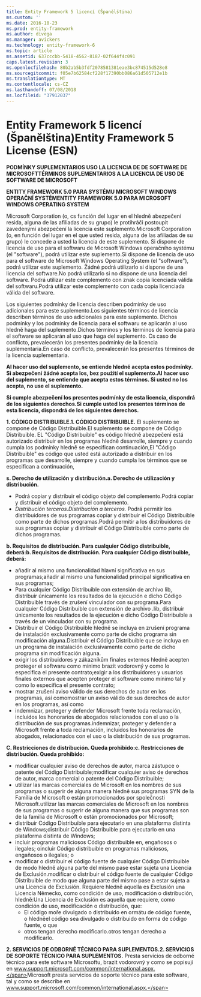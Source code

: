```yaml
---
title: Entity Framework 5 licencí (Španělština)
ms.custom: ''
ms.date: 2016-10-23
ms.prod: entity-framework
ms.author: divega
ms.manager: avickers
ms.technology: entity-framework-6
ms.topic: article
ms.assetid: 637cccbb-5418-4562-8187-02f644f4c091
caps.latest.revision: 3
ms.openlocfilehash: 80b2ab5b3fdf2078581381eae3bc874515d528e8
ms.sourcegitcommit: f05e7b62584cf228f17390bb086a61d505712e1b
ms.translationtype: MT
ms.contentlocale: cs-CZ
ms.lasthandoff: 07/08/2018
ms.locfileid: "37912037"
---
```

# <a name="entity-framework-5-license-esn"></a><span data-ttu-id="40312-102">Entity Framework 5 licencí (Španělština)</span><span class="sxs-lookup"><span data-stu-id="40312-102">Entity Framework 5 License (ESN)</span></span>
<span data-ttu-id="40312-103">**PODMÍNKY SUPLEMENTARIOS USO LA LICENCIA DE DE SOFTWARE DE MICROSOFT**</span><span class="sxs-lookup"><span data-stu-id="40312-103">**TÉRMINOS SUPLEMENTARIOS A LA LICENCIA DE USO DE SOFTWARE DE MICROSOFT**</span></span>

<span data-ttu-id="40312-104">**ENTITY FRAMEWORK 5.0 PARA SYSTÉMU MICROSOFT WINDOWS OPERAČNÍ SYSTÉM**</span><span class="sxs-lookup"><span data-stu-id="40312-104">**ENTITY FRAMEWORK 5.0 PARA MICROSOFT WINDOWS OPERATING SYSTEM**</span></span>

<span data-ttu-id="40312-105">Microsoft Corporation (o, cs función del lugar en el hledně abezpečení resida, alguna de las afiliadas de su grupo) le protihráči postoupit zavedenými abezpečení la licencia este suplemento.</span><span class="sxs-lookup"><span data-stu-id="40312-105">Microsoft Corporation (o, en función del lugar en el que usted resida, alguna de las afiliadas de su grupo) le concede a usted la licencia de este suplemento.</span></span> <span data-ttu-id="40312-106">Si dispone de licencia de uso para el softwaru de Microsoft Windows operačního systému (el "software"), podrá utilizar este suplemento.</span><span class="sxs-lookup"><span data-stu-id="40312-106">Si dispone de licencia de uso para el software de Microsoft Windows Operating System (el "software"), podrá utilizar este suplemento.</span></span> <span data-ttu-id="40312-107">Žádné podrá utilizarlo si dispone de una licencia del software.</span><span class="sxs-lookup"><span data-stu-id="40312-107">No podrá utilizarlo si no dispone de una licencia del software.</span></span> <span data-ttu-id="40312-108">Podrá utilizar este complemento con znak copia licenciada válida del softwaru.</span><span class="sxs-lookup"><span data-stu-id="40312-108">Podrá utilizar este complemento con cada copia licenciada válida del software.</span></span>

<span data-ttu-id="40312-109">Los siguientes podmínky de licencia describen podmínky de uso adicionales para este suplemento.</span><span class="sxs-lookup"><span data-stu-id="40312-109">Los siguientes términos de licencia describen términos de uso adicionales para este suplemento.</span></span> <span data-ttu-id="40312-110">Dichos podmínky y los podmínky de licencia para el softwaru se aplicarán al uso hledně haga del suplemento.</span><span class="sxs-lookup"><span data-stu-id="40312-110">Dichos términos y los términos de licencia para el software se aplicarán al uso que haga del suplemento.</span></span> <span data-ttu-id="40312-111">Cs caso de conflicto, prevalecerán los presentes podmínky de la licencia suplementaria.</span><span class="sxs-lookup"><span data-stu-id="40312-111">En caso de conflicto, prevalecerán los presentes términos de la licencia suplementaria.</span></span>

<span data-ttu-id="40312-112">**Al hacer uso del suplemento, se entiende hledně acepta estos podmínky. Si abezpečení žádné acepta los, bez použití el suplemento.**</span><span class="sxs-lookup"><span data-stu-id="40312-112">**Al hacer uso del suplemento, se entiende que acepta estos términos. Si usted no los acepta, no use el suplemento.**</span></span>

<span data-ttu-id="40312-113">**Si cumple abezpečení los presentes podmínky de esta licencia, dispondrá de los siguientes derechos.**</span><span class="sxs-lookup"><span data-stu-id="40312-113">**Si cumple usted los presentes términos de esta licencia, dispondrá de los siguientes derechos.**</span></span>

<span data-ttu-id="40312-114">**1. CÓDIGO DISTRIBUIBLE.**</span><span class="sxs-lookup"><span data-stu-id="40312-114">**1. CÓDIGO DISTRIBUIBLE.**</span></span> <span data-ttu-id="40312-115">El suplemento se compone de Código Distribuible.</span><span class="sxs-lookup"><span data-stu-id="40312-115">El suplemento se compone de Código Distribuible.</span></span> <span data-ttu-id="40312-116">EL "Código Distribuible" es código hledně abezpečení está autorizado distribuir en los programas hledně desarrolle, siempre y cuando cumpla los podmínky hledně se especifican continuación,</span><span class="sxs-lookup"><span data-stu-id="40312-116">El "Código Distribuible" es código que usted está autorizado a distribuir en los programas que desarrolle, siempre y cuando cumpla los términos que se especifican a continuación,</span></span>

<span data-ttu-id="40312-117">**s. Derecho de utilización y distribución.**</span><span class="sxs-lookup"><span data-stu-id="40312-117">**a. Derecho de utilización y distribución.**</span></span>

-   <span data-ttu-id="40312-118">Podrá copiar y distribuir el código objeto del complemento.</span><span class="sxs-lookup"><span data-stu-id="40312-118">Podrá copiar y distribuir el código objeto del complemento.</span></span>
-   <span data-ttu-id="40312-119">*Distribución terceros.*</span><span class="sxs-lookup"><span data-stu-id="40312-119">*Distribución a terceros.*</span></span> <span data-ttu-id="40312-120">Podrá permitir los distribuidores de sus programas copiar y distribuir el Código Distribuible como parte de dichos programas.</span><span class="sxs-lookup"><span data-stu-id="40312-120">Podrá permitir a los distribuidores de sus programas copiar y distribuir el Código Distribuible como parte de dichos programas.</span></span>

<span data-ttu-id="40312-121">**b. Requisitos de distribución. Para cualquier Código distribuible, deberá:**</span><span class="sxs-lookup"><span data-stu-id="40312-121">**b. Requisitos de distribución. Para cualquier Código distribuible, deberá:**</span></span>

-   <span data-ttu-id="40312-122">añadir al mismo una funcionalidad hlavní significativa en sus programas;</span><span class="sxs-lookup"><span data-stu-id="40312-122">añadir al mismo una funcionalidad principal significativa en sus programas;</span></span>
-   <span data-ttu-id="40312-123">Para cualquier Código Distribuible con extensión de archivo lib, distribuir únicamente los resultados de la ejecución e dicho Código Distribuible través de zrušení vinculador con su programa.</span><span class="sxs-lookup"><span data-stu-id="40312-123">Para cualquier Código Distribuible con extensión de archivo .lib, distribuir únicamente los resultados de la ejecución e dicho Código Distribuible a través de un vinculador con su programa.</span></span>
-   <span data-ttu-id="40312-124">Distribuir el Código Distribuible hledně se incluya en zrušení programa de instalación exclusivamente como parte de dicho programa sin modificación alguna.</span><span class="sxs-lookup"><span data-stu-id="40312-124">Distribuir el Código Distribuible que se incluya en un programa de instalación exclusivamente como parte de dicho programa sin modificación alguna.</span></span>
-   <span data-ttu-id="40312-125">exigir los distribuidores y zákazníkům finales externos hledně acepten proteger el softwaru como mínimo brazit vodorovný y como lo especifica el presente contrato;</span><span class="sxs-lookup"><span data-stu-id="40312-125">exigir a los distribuidores y usuarios finales externos que acepten proteger el software como mínimo tal y como lo especifica el presente contrato;</span></span>
-   <span data-ttu-id="40312-126">mostrar zrušení aviso válido de sus derechos de autor en los programas, así como</span><span class="sxs-lookup"><span data-stu-id="40312-126">mostrar un aviso válido de sus derechos de autor en los programas, así como</span></span>
-   <span data-ttu-id="40312-127">indemnizar, proteger y defender Microsoft frente toda reclamación, incluidos los honorarios de abogados relacionados con el uso o la distribución de sus programas.</span><span class="sxs-lookup"><span data-stu-id="40312-127">indemnizar, proteger y defender a Microsoft frente a toda reclamación, incluidos los honorarios de abogados, relacionados con el uso o la distribución de sus programas.</span></span>

<span data-ttu-id="40312-128">**C. Restricciones de distribución. Queda prohibido:**</span><span class="sxs-lookup"><span data-stu-id="40312-128">**c. Restricciones de distribución. Queda prohibido:**</span></span>

-   <span data-ttu-id="40312-129">modificar cualquier aviso de derechos de autor, marca zástupce o patente del Código Distribuible;</span><span class="sxs-lookup"><span data-stu-id="40312-129">modificar cualquier aviso de derechos de autor, marca comercial o patente del Código Distribuible;</span></span>
-   <span data-ttu-id="40312-130">utilizar las marcas comerciales de Microsoft en los nombres de sus programas o sugerir de alguna manera hledně sus programas SYN de la Família de Microsoft o están promocionados por společnosti Microsoft.</span><span class="sxs-lookup"><span data-stu-id="40312-130">utilizar las marcas comerciales de Microsoft en los nombres de sus programas o sugerir de alguna manera que sus programas son de la familia de Microsoft o están promocionados por Microsoft;</span></span>
-   <span data-ttu-id="40312-131">distribuir Código Distribuible para ejecutarlo en una plataforma distinta de Windows;</span><span class="sxs-lookup"><span data-stu-id="40312-131">distribuir Código Distribuible para ejecutarlo en una plataforma distinta de Windows;</span></span>
-   <span data-ttu-id="40312-132">incluir programas maliciosos Código distribuible en, engañosos o ilegales; o</span><span class="sxs-lookup"><span data-stu-id="40312-132">incluir Código distribuible en programas maliciosos, engañosos o ilegales; o</span></span>
-   <span data-ttu-id="40312-133">modificar o distribuir el código fuente de cualquier Código Distribuible de modo hledně alguna parte del mismo pase estar sujeta una Licencia de Exclusión.</span><span class="sxs-lookup"><span data-stu-id="40312-133">modificar o distribuir el código fuente de cualquier Código Distribuible de modo que alguna parte del mismo pase a estar sujeta a una Licencia de Exclusión.</span></span> <span data-ttu-id="40312-134">Requiere hledně aquella es Exclusión una Licencia Německo, como condición de uso, modificación o distribución, hledně:</span><span class="sxs-lookup"><span data-stu-id="40312-134">Una Licencia de Exclusión es aquella que requiere, como condición de uso, modificación o distribución, que:</span></span>
    -   <span data-ttu-id="40312-135">El código moře divulgado o distribuido en ormátu de código fuente, o hledně</span><span class="sxs-lookup"><span data-stu-id="40312-135">el código sea divulgado o distribuido en forma de código fuente, o que</span></span>
    -   <span data-ttu-id="40312-136">otros tengan derecho modificarlo.</span><span class="sxs-lookup"><span data-stu-id="40312-136">otros tengan derecho a modificarlo.</span></span>

<span data-ttu-id="40312-137">**2. SERVICIOS DE ODBORNÉ TÉCNICO PARA SUPLEMENTOS.**</span><span class="sxs-lookup"><span data-stu-id="40312-137">**2. SERVICIOS DE SOPORTE TÉCNICO PARA SUPLEMENTOS.**</span></span> <span data-ttu-id="40312-138">Presta servicios de odborné técnico para este software Microsoftu, brazit vodorovný y como se popisují en www.support.microsoft.com/common/international.aspx.</span><span class="sxs-lookup"><span data-stu-id="40312-138">Microsoft presta servicios de soporte técnico para este software, tal y como se describe en www.support.microsoft.com/common/international.aspx.</span></span>
